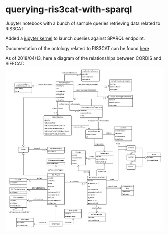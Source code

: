 # querying-ris3cat-with-sparql

Jupyter notebook with a bunch of sample queries retrieving data related to RIS3CAT 

Added a [jupyter kernel](https://github.com/paulovn/sparql-kernel) to launch queries against SPARQL endpoint.


Documentation of the ontology related to RIS3CAT can be found [here](http://s3-eu-west-1.amazonaws.com/ontology-documentation-internal/index.html#unics_ris3cat_projects)

As of 2018/04/13, here a diagram of the relationships between CORDIS and SIFECAT: 
![RIS3CAT diagram](https://github.com/sirisacademic/querying-ris3cat-with-sparql/blob/master/UNiCS_RIS3CAT%20-%20sifecat_and_cordis.png)
